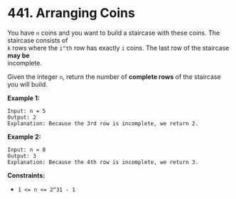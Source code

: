 # 441. Arranging Coins

You have `n` coins and you want to build a staircase with these coins. The staircase consists of  
`k` rows where the `i^th` row has exactly `i` coins. The last row of the staircase **may be**  
incomplete.

Given the integer `n`, return the number of **complete rows** of the staircase you will build.

**Example 1:**

    Input: n = 5
    Output: 2
    Explanation: Because the 3rd row is incomplete, we return 2.

**Example 2:**

    Input: n = 8
    Output: 3
    Explanation: Because the 4th row is incomplete, we return 3.

**Constraints:**

- `1 <= n <= 2^31 - 1`
